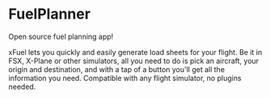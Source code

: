 FuelPlanner
===========

Open source fuel planning app!

xFuel lets you quickly and easily generate load sheets for your flight. Be it in FSX, X-Plane or other simulators, all you need to do is pick an aircraft, your origin and destination, and with a tap of a button you'll get all the information you need. Compatible with any flight simulator, no plugins needed.
